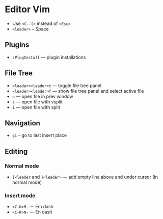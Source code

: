 # Editor Vim
* Use `<C--[>` instead of `<Esc>`
* `<leader>` – Space
## Plugins
* `:PlugInstall` — plugin installations
## File Tree
* `<leader><leader>t` — toggle file tree panel
* `<leader><leader>f` — show file tree panel and select active file
* `o` — open file in prev window
* `s` — open file with vsplit
* `i` — open file with split

## Navigation
* `gi` - go to last insert place
## Editing
### Normal mode
* `[<leader` and `]<leader>` — add empty line above and under cursor (in normal mode)
### Insert mode
* `<C-K>M-` — Em dash
* `<C-K>N-` — En dash

